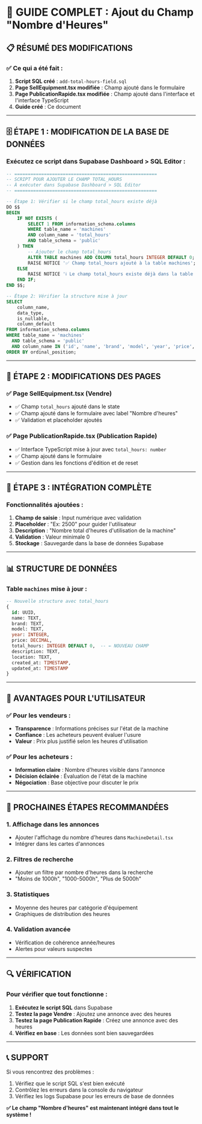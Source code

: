 # 🎯 GUIDE COMPLET : Ajout du Champ "Nombre d'Heures"

## 📋 **RÉSUMÉ DES MODIFICATIONS**

### **✅ Ce qui a été fait :**

1. **Script SQL créé** : `add-total-hours-field.sql`
2. **Page SellEquipment.tsx modifiée** : Champ ajouté dans le formulaire
3. **Page PublicationRapide.tsx modifiée** : Champ ajouté dans l'interface et l'interface TypeScript
4. **Guide créé** : Ce document

---

## 🗄️ **ÉTAPE 1 : MODIFICATION DE LA BASE DE DONNÉES**

### **Exécutez ce script dans Supabase Dashboard > SQL Editor :**

```sql
-- =====================================================
-- SCRIPT POUR AJOUTER LE CHAMP TOTAL_HOURS
-- À exécuter dans Supabase Dashboard > SQL Editor
-- =====================================================

-- Étape 1: Vérifier si le champ total_hours existe déjà
DO $$
BEGIN
    IF NOT EXISTS (
        SELECT 1 FROM information_schema.columns 
        WHERE table_name = 'machines' 
        AND column_name = 'total_hours'
        AND table_schema = 'public'
    ) THEN
        -- Ajouter le champ total_hours
        ALTER TABLE machines ADD COLUMN total_hours INTEGER DEFAULT 0;
        RAISE NOTICE '✅ Champ total_hours ajouté à la table machines';
    ELSE
        RAISE NOTICE 'ℹ️ Le champ total_hours existe déjà dans la table machines';
    END IF;
END $$;

-- Étape 2: Vérifier la structure mise à jour
SELECT 
    column_name,
    data_type,
    is_nullable,
    column_default
FROM information_schema.columns 
WHERE table_name = 'machines' 
  AND table_schema = 'public'
  AND column_name IN ('id', 'name', 'brand', 'model', 'year', 'price', 'total_hours', 'created_at')
ORDER BY ordinal_position;
```

---

## 🎨 **ÉTAPE 2 : MODIFICATIONS DES PAGES**

### **✅ Page SellEquipment.tsx (Vendre)**
- ✅ Champ `total_hours` ajouté dans le state
- ✅ Champ ajouté dans le formulaire avec label "Nombre d'heures"
- ✅ Validation et placeholder ajoutés

### **✅ Page PublicationRapide.tsx (Publication Rapide)**
- ✅ Interface TypeScript mise à jour avec `total_hours: number`
- ✅ Champ ajouté dans le formulaire
- ✅ Gestion dans les fonctions d'édition et de reset

---

## 🔧 **ÉTAPE 3 : INTÉGRATION COMPLÈTE**

### **Fonctionnalités ajoutées :**

1. **Champ de saisie** : Input numérique avec validation
2. **Placeholder** : "Ex: 2500" pour guider l'utilisateur
3. **Description** : "Nombre total d'heures d'utilisation de la machine"
4. **Validation** : Valeur minimale 0
5. **Stockage** : Sauvegarde dans la base de données Supabase

---

## 📊 **STRUCTURE DE DONNÉES**

### **Table `machines` mise à jour :**

```sql
-- Nouvelle structure avec total_hours
{
  id: UUID,
  name: TEXT,
  brand: TEXT,
  model: TEXT,
  year: INTEGER,
  price: DECIMAL,
  total_hours: INTEGER DEFAULT 0,  -- ← NOUVEAU CHAMP
  description: TEXT,
  location: TEXT,
  created_at: TIMESTAMP,
  updated_at: TIMESTAMP
}
```

---

## 🎯 **AVANTAGES POUR L'UTILISATEUR**

### **✅ Pour les vendeurs :**
- **Transparence** : Informations précises sur l'état de la machine
- **Confiance** : Les acheteurs peuvent évaluer l'usure
- **Valeur** : Prix plus justifié selon les heures d'utilisation

### **✅ Pour les acheteurs :**
- **Information claire** : Nombre d'heures visible dans l'annonce
- **Décision éclairée** : Évaluation de l'état de la machine
- **Négociation** : Base objective pour discuter le prix

---

## 🚀 **PROCHAINES ÉTAPES RECOMMANDÉES**

### **1. Affichage dans les annonces**
- Ajouter l'affichage du nombre d'heures dans `MachineDetail.tsx`
- Intégrer dans les cartes d'annonces

### **2. Filtres de recherche**
- Ajouter un filtre par nombre d'heures dans la recherche
- "Moins de 1000h", "1000-5000h", "Plus de 5000h"

### **3. Statistiques**
- Moyenne des heures par catégorie d'équipement
- Graphiques de distribution des heures

### **4. Validation avancée**
- Vérification de cohérence année/heures
- Alertes pour valeurs suspectes

---

## 🔍 **VÉRIFICATION**

### **Pour vérifier que tout fonctionne :**

1. **Exécutez le script SQL** dans Supabase
2. **Testez la page Vendre** : Ajoutez une annonce avec des heures
3. **Testez la page Publication Rapide** : Créez une annonce avec des heures
4. **Vérifiez en base** : Les données sont bien sauvegardées

---

## 📞 **SUPPORT**

Si vous rencontrez des problèmes :
1. Vérifiez que le script SQL s'est bien exécuté
2. Contrôlez les erreurs dans la console du navigateur
3. Vérifiez les logs Supabase pour les erreurs de base de données

**✅ Le champ "Nombre d'heures" est maintenant intégré dans tout le système !** 
